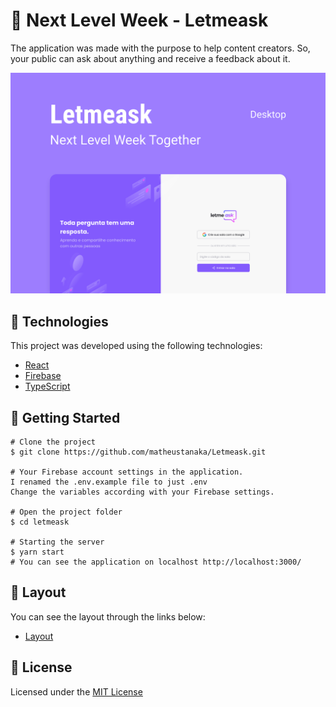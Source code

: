 # 🤙 Next Level Week - Letmeask

The application was made with the purpose to help content creators. So, your public can ask about anything and receive a feedback about it.

![nlw6cover](./src/assets/images/nlw6cover.svg)

## 🧪 Technologies

This project was developed using the following technologies:

- [React](https://reactjs.org/)
- [Firebase](https://firebase.google.com/docs)
- [TypeScript](https://www.typescriptlang.org/)

## 🚀 Getting Started

    # Clone the project
    $ git clone https://github.com/matheustanaka/Letmeask.git

    # Your Firebase account settings in the application.
    I renamed the .env.example file to just .env
    Change the variables according with your Firebase settings.

    # Open the project folder
    $ cd letmeask

    # Starting the server
    $ yarn start
    # You can see the application on localhost http://localhost:3000/

## 🔖 Layout

You can see the layout through the links below:

- [Layout](<https://www.figma.com/file/V5iG9rULY5i0pKHUaSv3aI/Letmeask-(Copy)?node-id=0%3A1>)

## 📝 License

Licensed under the [MIT License](LICENSE)
